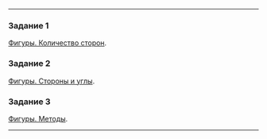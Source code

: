 ------

### Задание 1

[Фигуры. Количество сторон](01).

### Задание 2

[Фигуры. Стороны и углы](02).

### Задание 3

[Фигуры. Методы](03).

------
